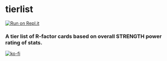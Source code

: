 # tierlist
[![Run on Repl.it](https://repl.it/badge/github/mha-smashrising/tierlist)](https://repl.it/github/mha-smashrising/tierlist)

### A tier list of R-factor cards based on overall STRENGTH power rating of stats.


[![ko-fi](https://www.ko-fi.com/img/githubbutton_sm.svg)](https://ko-fi.com/L4L11EV5F)
